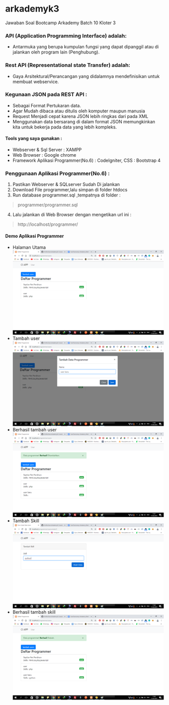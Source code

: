 # arkademyk3
Jawaban Soal Bootcamp Arkademy Batch 10 Kloter 3

### API (Application Programming Interface) adalah:
* Antarmuka yang berupa kumpulan fungsi yang  dapat dipanggil atau di jalankan oleh program lain (Penghubung).

### Rest API (Representational state Transfer) adalah:
* Gaya Arsitektural/Perancangan yang didalamnya mendefinisikan untuk membuat webservice.

### Kegunaan JSON pada REST API :
* Sebagai Format Pertukaran data.
* Agar Mudah dibaca atau ditulis oleh komputer maupun manusia
* Request Menjadi cepat karena JSON lebih ringkas dari pada XML
* Menggunakan data bersarang di dalam format JSON memungkinkan kita untuk bekerja pada data yang lebih kompleks.

#### Tools yang saya gunakan :
  * Webserver & Sql Server : XAMPP
  * Web Browser : Google chrome
  * Framework Aplikasi Programmer(No.6) : CodeIgniter, CSS : Bootstrap 4

### Penggunaan Aplikasi Programmer(No.6) :
1. Pastikan Webserver & SQLserver Sudah Di jalankan
2. Download File programmer,lalu simpan di folder htdocs
3. Run database programmer.sql ,tempatnya di folder :
> programmer/programmer.sql
4. Lalu jalankan di Web Browser dengan mengetikan url ini :
> http://localhost/programmer/

#### Demo Aplikasi Programmer
* Halaman Utama
![demo](https://github.com/feriferdinan/arkademyk3/blob/master/programmer/demo1.png)
* Tambah user
![demo](https://github.com/feriferdinan/arkademyk3/blob/master/programmer/demo2.png)
* Berhasil tambah user
![demo](https://github.com/feriferdinan/arkademyk3/blob/master/programmer/demo3.png)
* Tambah Skill
![demo](https://github.com/feriferdinan/arkademyk3/blob/master/programmer/demo4.png)
* Berhasil tambah skill
![demo](https://github.com/feriferdinan/arkademyk3/blob/master/programmer/demo5.png)

